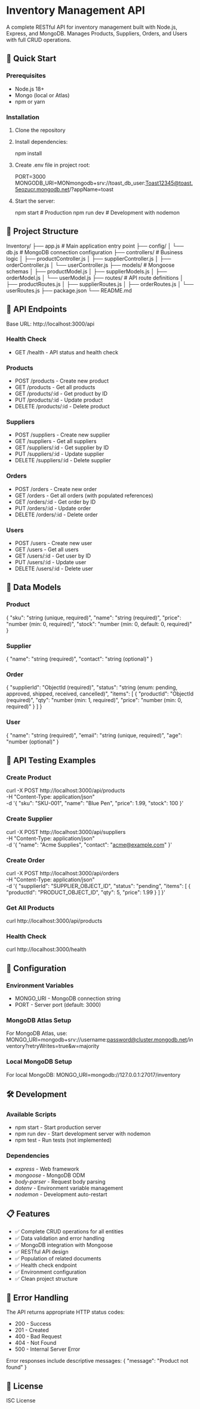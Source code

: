 # Inventory Management API

A complete RESTful API for inventory management built with Node.js, Express, and MongoDB. Manages Products, Suppliers, Orders, and Users with full CRUD operations.

## 🚀 Quick Start

### Prerequisites
- Node.js 18+ 
- Mongo (local or Atlas)
- npm or yarn

### Installation
1. Clone the repository
2. Install dependencies:
   
   npm install
   

3. Create .env file in project root:
   
   PORT=3000
MONGODB_URI=MONmongodb+srv://toast_db_user:Toast12345@toast.5eozucr.mongodb.net/?appName=toast
   

4. Start the server:
   
   npm start        # Production
   npm run dev      # Development with nodemon
   

## 📁 Project Structure

Inventory/
├── app.js                 # Main application entry point
├── config/
│   └── db.js            # MongoDB connection configuration
├── controllers/          # Business logic
│   ├── productController.js
│   ├── supplierController.js
│   ├── orderController.js
│   └── userController.js
├── models/              # Mongoose schemas
│   ├── productModel.js
│   ├── supplierModels.js
│   ├── orderModel.js
│   └── userModel.js
├── routes/              # API route definitions
│   ├── productRoutes.js
│   ├── supplierRoutes.js
│   ├── orderRoutes.js
│   └── userRoutes.js
├── package.json
└── README.md

## 🔗 API Endpoints

Base URL: http://localhost:3000/api

### Health Check
- GET /health - API status and health check

### Products
- POST /products - Create new product
- GET /products - Get all products
- GET /products/:id - Get product by ID
- PUT /products/:id - Update product
- DELETE /products/:id - Delete product

### Suppliers
- POST /suppliers - Create new supplier
- GET /suppliers - Get all suppliers
- GET /suppliers/:id - Get supplier by ID
- PUT /suppliers/:id - Update supplier
- DELETE /suppliers/:id - Delete supplier

### Orders
- POST /orders - Create new order
- GET /orders - Get all orders (with populated references)
- GET /orders/:id - Get order by ID
- PUT /orders/:id - Update order
- DELETE /orders/:id - Delete order

### Users
- POST /users - Create new user
- GET /users - Get all users
- GET /users/:id - Get user by ID
- PUT /users/:id - Update user
- DELETE /users/:id - Delete user

## 📝 Data Models

### Product
{
  "sku": "string (unique, required)",
  "name": "string (required)",
  "price": "number (min: 0, required)",
  "stock": "number (min: 0, default: 0, required)"
}

### Supplier
{
  "name": "string (required)",
  "contact": "string (optional)"
}

### Order
{
  "supplierId": "ObjectId (required)",
  "status": "string (enum: pending, approved, shipped, received, cancelled)",
  "items": [
    {
      "productId": "ObjectId (required)",
      "qty": "number (min: 1, required)",
      "price": "number (min: 0, required)"
    }
  ]
}

### User
{
  "name": "string (required)",
  "email": "string (unique, required)",
  "age": "number (optional)"
}

## 🧪 API Testing Examples

### Create Product
curl -X POST http://localhost:3000/api/products \
  -H "Content-Type: application/json" \
  -d '{
    "sku": "SKU-001",
    "name": "Blue Pen",
    "price": 1.99,
    "stock": 100
  }'

### Create Supplier
curl -X POST http://localhost:3000/api/suppliers \
  -H "Content-Type: application/json" \
  -d '{
    "name": "Acme Supplies",
    "contact": "acme@example.com"
  }'

### Create Order
curl -X POST http://localhost:3000/api/orders \
  -H "Content-Type: application/json" \
  -d '{
    "supplierId": "SUPPLIER_OBJECT_ID",
    "status": "pending",
    "items": [
      {
        "productId": "PRODUCT_OBJECT_ID",
        "qty": 5,
        "price": 1.99
      }
    ]
  }'

### Get All Products
curl http://localhost:3000/api/products

### Health Check
curl http://localhost:3000/health

## 🔧 Configuration

### Environment Variables
- MONGO_URI - MongoDB connection string
- PORT - Server port (default: 3000)

### MongoDB Atlas Setup
For MongoDB Atlas, use:
MONGO_URI=mongodb+srv://username:password@cluster.mongodb.net/inventory?retryWrites=true&w=majority

### Local MongoDB Setup
For local MongoDB:
MONGO_URI=mongodb://127.0.0.1:27017/inventory

## 🛠️ Development

### Available Scripts
- npm start - Start production server
- npm run dev - Start development server with nodemon
- npm test - Run tests (not implemented)

### Dependencies
- *express* - Web framework
- *mongoose* - MongoDB ODM
- *body-parser* - Request body parsing
- *dotenv* - Environment variable management
- *nodemon* - Development auto-restart

## 📋 Features

- ✅ Complete CRUD operations for all entities
- ✅ Data validation and error handling
- ✅ MongoDB integration with Mongoose
- ✅ RESTful API design
- ✅ Population of related documents
- ✅ Health check endpoint
- ✅ Environment configuration
- ✅ Clean project structure

## 🚨 Error Handling

The API returns appropriate HTTP status codes:
- 200 - Success
- 201 - Created
- 400 - Bad Request
- 404 - Not Found
- 500 - Internal Server Error

Error responses include descriptive messages:
{
  "message": "Product not found"
}

## 📄 License

ISC License
